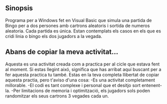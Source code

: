 ## Sinopsis

Programa per a Windows fet en Visual Basic que simula una partida de Bingo per a dos persones amb cartrons aleatoris i sortida de numeros aleatoria. Cada partida es única.
Estan contemplats els casos en els que es cridi linia o bingo els dos jugadors a la vegada.

## Abans de copiar la meva activitat...

Aquesta es una activitat creada com a practica per al cicle que estava fent al moment. Si estas llegint aixó, significa que has arribat aquí buscant per a fer aquesta practica tu també. 
Estas en la teva completa llibertat de copiar aquesta practia, pero t'aviso d'una cosa:
-Es una activitat completament millorable.
-El codi es tant complexe i personal que et desitjo sort entenent-la.
-Per limitacions de memoria i optimització, els jugadors sols poden randomitzar els seus cartrons 3 vegades cada un.
